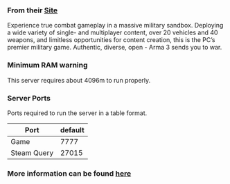 ### From their [Site](https://arma3.com/)
Experience true combat gameplay in a massive military sandbox. Deploying a wide variety of single- and multiplayer content, over 20 vehicles and 40 weapons, and limitless opportunities for content creation, this is the PC’s premier military game. Authentic, diverse, open - Arma 3 sends you to war. 

### Minimum RAM warning
This server requires about 4096m to run properly.

### Server Ports
Ports required to run the server in a table format.

| Port    | default |
|---------|---------|
| Game    | 7777 |
| Steam Query | 27015 |

### More information can be found [here](https://forums.funcom.com/t/conan-exiles-dedicated-server-app-latest-version-1-0-21/21699)